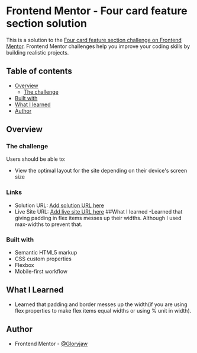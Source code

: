 # Frontend Mentor - Four card feature section solution

This is a solution to the [Four card feature section challenge on Frontend Mentor](https://www.frontendmentor.io/challenges/four-card-feature-section-weK1eFYK). Frontend Mentor challenges help you improve your coding skills by building realistic projects. 

## Table of contents

- [Overview](#overview)
  - [The challenge](#the-challenge)
- [Built with](#built-with)
- [What I learned](#what-i-earned)
- [Author](#author)




## Overview

### The challenge

Users should be able to:

- View the optimal layout for the site depending on their device's screen size


### Links

- Solution URL: [Add solution URL here](https://your-solution-url.com)
- Live Site URL: [Add live site URL here](https://your-live-site-url.com)
##What I learned
-Learned that giving padding in flex items messes up their widths. Although I used max-widths to prevent that.

### Built with

- Semantic HTML5 markup
- CSS custom properties
- Flexbox
- Mobile-first workflow

## What I Learned
- Learned that padding and border messes up the width(if you are using flex properties to make flex items equal widths or using % unit in width).


## Author

- Frontend Mentor - [@Gloryjaw](https://www.frontendmentor.io/profile/Gloryjaw)

